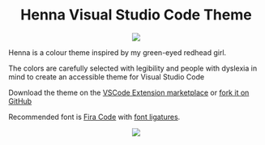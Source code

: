 <h1 align="center">Henna Visual Studio Code Theme</h1>
<p align="center">
  <img src="https://raw.githubusercontent.com/httpsterio/vscode-henna/master/vscode-henna/henna-logo.jpg">
</p>

<p>Henna is a colour theme inspired by my green-eyed redhead girl.</p>

<p> The colors are carefully selected with legibility and people with dyslexia in mind to create an accessible theme for Visual Studio Code </p>

<p>Download the theme on the <a href="https://marketplace.visualstudio.com/items?itemName=httpsterio.henna">VSCode Extension marketplace</a> or <a href="https://github.com/httpsterio/vscode-henna">fork it on GitHub</a></p>

<p> Recommended font is <a href="https://github.com/tonsky/FiraCode">Fira Code</a> with <a href="https://github.com/tonsky/FiraCode/wiki/VS-Code-Instructions">font ligatures</a>.</p>

<p align="center">
  <img src="https://raw.githubusercontent.com/httpsterio/vscode-henna/master/vscode-henna/henna-color-theme.png">
</p>
